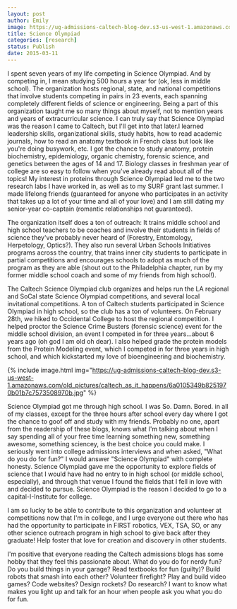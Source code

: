 ```yaml
---
layout: post
author: Emily
image: https://ug-admissions-caltech-blog-dev.s3-us-west-1.amazonaws.com/old_pictures/caltech_as_it_happens/6a0105349b8251970b01b8d0e079cf970c.jpg
title: Science Olympiad 
categories: [research]
status: Publish
date: 2015-03-11
---
```



I spent seven years of my life competing in Science Olympiad. And by competing in, I mean studying 500 hours a year for (ok, less in middle school). The organization hosts regional, state, and national competitions that involve students competing in pairs in 23 events, each spanning completely different fields of science or engineering. Being a part of this organization taught me so many things about myself, not to mention years and years of extracurricular science. I can truly say that Science Olympiad was the reason I came to Caltech, but I'll get into that later.I learned leadership skills, organizational skills, study habits, how to read academic journals, how to read an anatomy textbook in French class but look like you're doing busywork, etc. I got the chance to study anatomy, protein biochemistry, epidemiology, organic chemistry, forensic science, and genetics between the ages of 14 and 17. Biology classes in freshman year of college are so easy to follow when you've already read about all of the topics! My interest in proteins through Science Olympiad led me to the two research labs I have worked in, as well as to my SURF grant last summer. I made lifelong friends (guaranteed for anyone who participates in an activity that takes up a lot of your time and all of your love) and I am still dating my senior-year co-captain (romantic relationships not guaranteed).

The organization itself does a ton of outreach: It trains middle school and high school teachers to be coaches and involve their students in fields of science they've probably never heard of (Forestry, Entomology, Herpetology, Optics?). They also run several Urban Schools Initiatives programs across the country, that trains inner city students to participate in partial competitions and encourages schools to adopt as much of the program as they are able (shout out to the Philadelphia chapter, run by my former middle school coach and some of my friends from high school!).

The Caltech Science Olympiad club organizes and helps run the LA regional and SoCal state Science Olympiad competitions, and several local invitational competitions. A ton of Caltech students participated in Science Olympiad in high school, so the club has a ton of volunteers. On February 28th, we hiked to Occidental College to host the regional competition. I helped proctor the Science Crime Busters (forensic science) event for the middle school division, an event I competed in for three years...about 6 years ago (oh god I am old oh dear). I also helped grade the protein models from the Protein Modeling event, which I competed in for three years in high school, and which kickstarted my love of bioengineering and biochemistry.


{% include image.html img="https://ug-admissions-caltech-blog-dev.s3-us-west-1.amazonaws.com/old_pictures/caltech_as_it_happens/6a0105349b8251970b01b7c7573508970b.jpg" %}

Science Olympiad got me through high school. I was So. Damn. Bored. in all of my classes, except for the three hours after school every day where I got the chance to goof off and study with my friends. Probably no one, apart from the readership of these blogs, knows what I'm talking about when I say spending all of your free time learning something new, something awesome, something sciencey, is the best choice you could make. I seriously went into college admissions interviews and when asked, "What do you do for fun?" I would answer "Science Olympiad" with complete honesty. Science Olympiad gave me the opportunity to explore fields of science that I would have had no entry to in high school (or middle school, especially), and through that venue I found the fields that I fell in love with and decided to pursue. Science Olympiad is the reason I decided to go to a capital-I-Institute for college.

I am so lucky to be able to contribute to this organization and volunteer at competitions now that I'm in college, and I urge everyone out there who has had the opportunity to participate in FIRST robotics, VEX, TSA, SO, or any other science outreach program in high school to give back after they graduate! Help foster that love for creation and discovery in other students.

I'm positive that everyone reading the Caltech admissions blogs has some hobby that they feel this passionate about. What do you do for nerdy fun? Do you build things in your garage? Read textbooks for fun (guilty)? Build robots that smash into each other? Volunteer firefight? Play and build video games? Code websites? Design rockets? Do research? I want to know what makes you light up and talk for an hour when people ask you what you do for fun.


